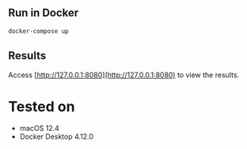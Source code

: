 ## Run in Docker
```bash
docker-compose up
```

## Results
Access [http://127.0.0.1:8080](http://127.0.0.1:8080) to view the results.

# Tested on
- macOS 12.4
- Docker Desktop 4.12.0
